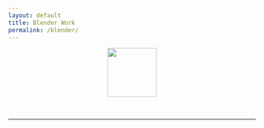 ```yaml
---
layout: default
title: Blender Work
permalink: /blender/
---
```


<p style="text-align:center;"><img src='https://bart-olson.github.io/Portfolio/assets/goblinhead.png' width ='100' height='100'></p><br>

<hr>

<p STYLE="margin:0px 1000px"> Here's some of my adventures in Blender! While I'm not an expert and not promoting myself as an artist, I believe it's valuable to have tool familiarity! Plus if I want unique assets for any games I build, I'll need to make them myself, and blender has been a perfect tool for that!  </p>

<h2 style="text-align:center;"> Procedural Generation</h2>
<p style="text-align:center;">I love procedural generation in Blender and Unreal. There's a huge variety of things you can make this way, but it's also true that it has limitations. I've played several games that felt TOO procedural, where after visiting a small handful of places, you get the feel for the rest of the places as well, and the 'infinite exploration' promised doesn't quite feel infinite any more!</p><br>

<p style="text-align:center;">Add the hexagonal landscape generator (gif)</p><br>
<p style="text-align:center;">Add the landscape generator</p><br>
<p style="text-align:center;">Add the tree generator (gif)</p><br>

<hr>

<h2 style="text-align:center;"> Low-Poly  </h2>
<p style="text-align:center;">explanation of why I like/choose low-poly  </p>

<hr>

<p style="text-align:center;"><img src='https://bart-olson.github.io/Portfolio/assets/trees_1_5.png' width ='500' height='250'> <img src='https://bart-olson.github.io/Portfolio/assets/trees_6_10.png' width ='500' height='250'><img src='https://bart-olson.github.io/Portfolio/assets/trees_11_15.png' width ='500' height='250'></p><br>

<p style="text-align:center;"> <img src='https://bart-olson.github.io/Portfolio/assets/trees_16_20.png' width ='500' height='250'><img src='https://bart-olson.github.io/Portfolio/assets/trees_31_35.png' width ='500' height='250'><img src='https://bart-olson.github.io/Portfolio/assets/trees_26_30.png' width ='500' height='250'></p><br>

<p style="text-align:center;"><img src='https://bart-olson.github.io/Portfolio/assets/trees_21_25.png' width ='600' height='250'></p><br>

<p style="text-align:center;">Just some simple low poly trees. I live in the forest, and have always been a little disappointed with the lack of 'realism' in low-poly tree packages. So I made my own that's a little more representative of the beat-up trees I hike through every day while I walk the dogs.  </p>

<hr>

<p style="text-align:center;"><img src='https://bart-olson.github.io/Portfolio/assets/rocks.png' width ='600' height='300'></p><br>
<p style="text-align:center;">Technically these should be in the procedural section but... they're rocks. I'll be painting them a variety of colors, and implementing them as foliage in a variety of sizes, so keep an eye out for them when my game someday gets published. </p> <br>

<hr>

<h2 style="text-align:center;"> Sculpting </h2>
<p style="text-align:center;">Explanation of sculpting motivation  </p>

<hr>

<p style="text-align:center;"><img src='https://bart-olson.github.io/Portfolio/assets/goblin.png' width ='300' height='400'></p><br>
<p style="text-align:center;">This happy goblin is actually my first blender sculpted object! There's a few obvious issues like him not being in T/A pose, as well as the trouble I had with the feet - but otherwise I was quite happy with him, and hope to someday put him in a game!  </p>

<hr>

<p style="text-align:center;"><img src='https://bart-olson.github.io/Portfolio/assets/morelman_front.png' width ='300' height='350'><img src='https://bart-olson.github.io/Portfolio/assets/morelman_back.png' width ='300' height='350'></p><br>
<p style="text-align:center;">This guy was my second sculpting project. I even got to retopology and a little bit of animation on him! I started over a few times though so I don't have those files anymore.  </p>

<hr>

<p style="text-align:center;"><img src='https://bart-olson.github.io/Portfolio/assets/crundle_front.png' width ='500' height='420'> <img src='https://bart-olson.github.io/Portfolio/assets/crundle_back.png' width ='500' height='420'></p><br>
<p style="text-align:center;">Another fun little character, based on the Crundle from Dwarf Fortress, and this person's wonderful art:</p>
<p style="text-align:center;"><a href="http://www.androidarts.com/df/dorf.htm">androidarts</a></p>
<p style="text-align:center;"><img src='https://bart-olson.github.io/Portfolio/assets/crundle_art.png' width ='300' height='300'></p><br>

<hr>

<h2 style="text-align:center;"> Finishing these projects  </h2>
<p style="text-align:center;">As I mentioned, I'm not an artist, and am not promoting myself as one. That being said, I absolutely LOVE Blender! It's such an incredible tool, and I feel like I've barely scratched the surface of what it can do. I've dabbled in Retopology and animation as well, but found those tasks to be very taxing and not nearly as much fun as sculpting. I certainly have plans to finish these projects, but have been putting it off until I have a clearer vision of my needs and art style. <br><br>

I'm also still learning Unreal Engine, and the behavior of materials and textures between Blender and Unreal. There are pretty significant hurdles for people who are new to the area! </p> <br>

[Home](https://bart-olson.github.io/Portfolio/)